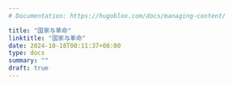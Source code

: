 ```yaml
---
# Documentation: https://hugoblox.com/docs/managing-content/

title: "国家与革命"
linktitle: "国家与革命"
date: 2024-10-18T00:11:37+08:00
type: docs
summary: ""
draft: true
---
```

